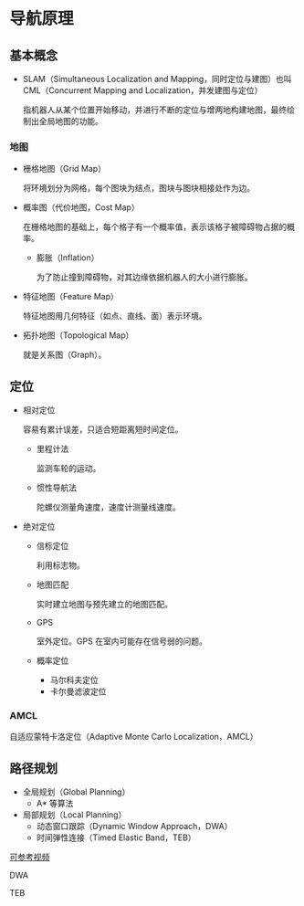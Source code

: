 # 导航原理

## 基本概念

- SLAM（Simultaneous Localization and Mapping，同时定位与建图）也叫 CML（Concurrent Mapping and Localization，并发建图与定位）

  指机器人从某个位置开始移动，并进行不断的定位与增两地构建地图，最终绘制出全局地图的功能。

### 地图

- 栅格地图（Grid Map）

	将环境划分为网格，每个图块为结点，图块与图块相接处作为边。

- 概率图（代价地图，Cost Map）

  在栅格地图的基础上，每个格子有一个概率值，表示该格子被障碍物占据的概率。

  - 膨胀（Inflation）

  	为了防止撞到障碍物，对其边缘依据机器人的大小进行膨胀。

- 特征地图（Feature Map）

	特征地图用几何特征（如点、直线、面）表示环境。

- 拓扑地图（Topological Map）

	就是关系图（Graph）。

## 定位

- 相对定位

	容易有累计误差，只适合短距离短时间定位。

	- 里程计法

		监测车轮的运动。

	- 惯性导航法

		陀螺仪测量角速度，速度计测量线速度。

- 绝对定位

	- 信标定位

		利用标志物。

	- 地图匹配

		实时建立地图与预先建立的地图匹配。

	- GPS

		室外定位。GPS 在室内可能存在信号弱的问题。

	- 概率定位

		- 马尔科夫定位
		- 卡尔曼滤波定位

### AMCL

自适应蒙特卡洛定位（Adaptive Monte Carlo Localization，AMCL）



## 路径规划

- 全局规划（Global Planning）
	- A* 等算法
- 局部规划（Local Planning）
	- 动态窗口跟踪（Dynamic Window Approach，DWA）
	- 时间弹性连接（Timed Elastic Band，TEB）

[可参考视频](https://space.bilibili.com/556393812/channel/seriesdetail?sid=689204)

DWA

TEB
